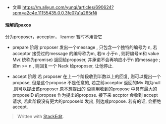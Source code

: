* 文章
https://m.aliyun.com/yunqi/articles/690624?spm=a2c4e.11155435.0.0.3fe07a1a265rNi

#### 理解的paxos
分为proposer，acceptor， learner 暂时不用管它

* prepare 阶段
proposer  发出一个message , 只包含一个独特的编号为 n, 若acceptor 接受过的message 的编号称为m, 若m 小于n , 则将编号m和 value Mv( 统称为promise) 返回给proposer, 并承诺不会再响应小于n 的message ; 若m >= n , 则回复一个 Nack 给proposer, 让他停止.

* accept 阶段
若 proposer 在上一个阶段收到半数以上的回复, 则可以提出一个propose, 但是这个propose 不是任意的, 若之前acceptor 返回的Mv 均为null ,则可以提出该proposer 原本想提出的 否则用收到的propose 中具有最大的proposeID 的propose 作为提出的propose. 接下来 accptor 会收到 accept 请求, 若此阶段没有更大的proposeId 发出, 则达成propose. 若有的话, 会拒绝 accept.

> Written with [StackEdit](https://stackedit.io/).
<!--stackedit_data:
eyJoaXN0b3J5IjpbLTIwNjUxMTA0ODYsLTE0Mjk5OTExMTAsLT
ExMDE4OTAwMDcsNzM3NzQ4NDcwLDU2NDIzODE3LDQ4MzUyODYw
NiwtMTY5MjU0Nzg2MSwtMTI2NTgxNzg0NywyNTI0OTE0NjgsLT
Y3MTUyODUxLDI2MDk0MTc3LC0xODgzNTczNTU5LC0yMTE2MTIx
NDM3LC03NTg3OTQ3OTcsNzMwOTk4MTE2XX0=
-->